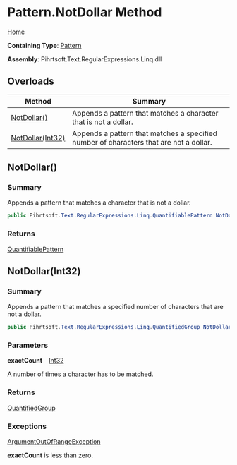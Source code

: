 # Pattern\.NotDollar Method

[Home](../../../../../../README.md)

**Containing Type**: [Pattern](../README.md)

**Assembly**: Pihrtsoft\.Text\.RegularExpressions\.Linq\.dll

## Overloads

| Method | Summary |
| ------ | ------- |
| [NotDollar()](#Pihrtsoft_Text_RegularExpressions_Linq_Pattern_NotDollar) | Appends a pattern that matches a character that is not a dollar\. |
| [NotDollar(Int32)](#Pihrtsoft_Text_RegularExpressions_Linq_Pattern_NotDollar_System_Int32_) | Appends a pattern that matches a specified number of characters that are not a dollar\. |

## NotDollar\(\) <a name="Pihrtsoft_Text_RegularExpressions_Linq_Pattern_NotDollar"></a>

### Summary

Appends a pattern that matches a character that is not a dollar\.

```csharp
public Pihrtsoft.Text.RegularExpressions.Linq.QuantifiablePattern NotDollar()
```

### Returns

[QuantifiablePattern](../../QuantifiablePattern/README.md)

## NotDollar\(Int32\) <a name="Pihrtsoft_Text_RegularExpressions_Linq_Pattern_NotDollar_System_Int32_"></a>

### Summary

Appends a pattern that matches a specified number of characters that are not a dollar\.

```csharp
public Pihrtsoft.Text.RegularExpressions.Linq.QuantifiedGroup NotDollar(int exactCount)
```

### Parameters

**exactCount** &ensp; [Int32](https://docs.microsoft.com/en-us/dotnet/api/system.int32)

A number of times a character has to be matched\.

### Returns

[QuantifiedGroup](../../QuantifiedGroup/README.md)

### Exceptions

[ArgumentOutOfRangeException](https://docs.microsoft.com/en-us/dotnet/api/system.argumentoutofrangeexception)

**exactCount** is less than zero\.

